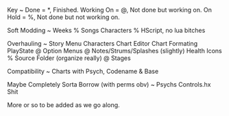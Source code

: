 Key ~
Done = *, Finished.
Working On = @, Not done but working on.
On Hold = %, Not done but not working on.

Soft Modding ~
Weeks %
Songs
Characters %
HScript, no lua bitches

Overhauling ~
Story Menu Characters
Chart Editor
Chart Formating
PlayState @
Option Menus @
Notes/Strums/Splashes (slightly)
Health Icons %
Source Folder (organize really) @
Stages

Compatibility ~
Charts with Psych, Codename & Base

Maybe Completely Sorta Borrow (with perms obv) ~
Psychs Controls.hx Shit

More or so to be added as we go along.
